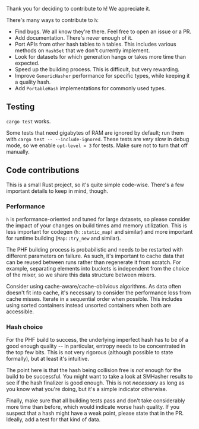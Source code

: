 Thank you for deciding to contribute to `h`! We appreciate it.

There's many ways to contribute to `h`:

- Find bugs. We all know they're there. Feel free to open an issue or a PR.
- Add documentation. There's never enough of it.
- Port APIs from other hash tables to `h` tables. This includes various methods on `HashSet` that we don't currently implement.
- Look for datasets for which generation hangs or takes more time than expected.
- Speed up the building process. This is difficult, but very rewarding.
- Improve `GenericHasher` performance for specific types, while keeping it a quality hash.
- Add `PortableHash` implementations for commonly used types.


## Testing

`cargo test` works.

Some tests that need gigabytes of RAM are ignored by default; run them with `cargo test -- --include-ignored`. These tests are *very* slow in debug mode, so we enable `opt-level = 3` for tests. Make sure not to turn that off manually.


## Code contributions

This is a small Rust project, so it's quite simple code-wise. There's a few important details to keep in mind, though.


### Performance

`h` is performance-oriented and tuned for large datasets, so please consider the impact of your changes on build times amd memory utilization. This is less important for codegen (`h::static_map!` and similar) and more important for runtime building (`Map::try_new` and similar).

The PHF building process is probabilistic and needs to be restarted with different parameters on failure. As such, it's important to cache data that can be reused between runs rather than regenerate it from scratch. For example, separating elements into buckets is independent from the choice of the mixer, so we share this data structure between mixers.

Consider using cache-aware/cache-oblivious algorithms. As data often doesn't fit into cache, it's necessary to consider the performance loss from cache misses. Iterate in a sequential order when possible. This includes using sorted containers instead unsorted containers when both are accessible.


### Hash choice

For the PHF build to success, the underlying imperfect hash has to be of a good enough quality -- in particular, entropy needs to be concentrated in the top few bits. This is not very rigorous (although possible to state formally), but at least it's intuitive.

The point here is that the hash being collision free is *not* enough for the build to be successful. You might want to take a look at SMHasher results to see if the hash finalizer is good enough. This is not *necessary* as long as you know what you're doing, but it's a simple indicator otherwise.

Finally, make sure that all building tests pass and don't take considerably more time than before, which would indicate worse hash quality. If you suspect that a hash might have a weak point, please state that in the PR. Ideally, add a test for that kind of data.
